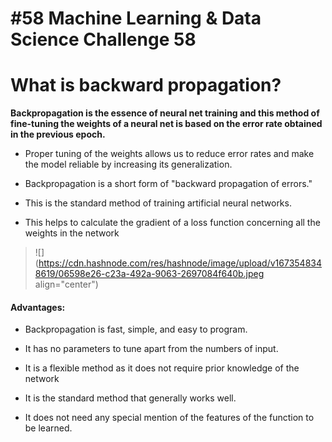 # #58 Machine Learning & Data Science Challenge 58

# What is backward propagation?

**Backpropagation is the essence of neural net training and this method of fine-tuning the weights of a neural net is based on the error rate obtained in the previous epoch.**

* Proper tuning of the weights allows us to reduce error rates and make the model reliable by increasing its generalization.
    
* Backpropagation is a short form of "backward propagation of errors."
    
* This is the standard method of training artificial neural networks.
    

* This helps to calculate the gradient of a loss function concerning all the weights in the network
    

> ![](https://cdn.hashnode.com/res/hashnode/image/upload/v1673548348619/06598e26-c23a-492a-9063-2697084f640b.jpeg align="center")

#### Advantages:

* Backpropagation is fast, simple, and easy to program.
    
* It has no parameters to tune apart from the numbers of input.
    
* It is a flexible method as it does not require prior knowledge of the network
    
* It is the standard method that generally works well.
    
* It does not need any special mention of the features of the function to be learned.